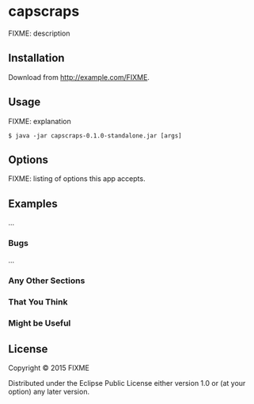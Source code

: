 # capscraps

FIXME: description

## Installation

Download from http://example.com/FIXME.

## Usage

FIXME: explanation

    $ java -jar capscraps-0.1.0-standalone.jar [args]

## Options

FIXME: listing of options this app accepts.

## Examples

...

### Bugs

...

### Any Other Sections
### That You Think
### Might be Useful

## License

Copyright © 2015 FIXME

Distributed under the Eclipse Public License either version 1.0 or (at
your option) any later version.
